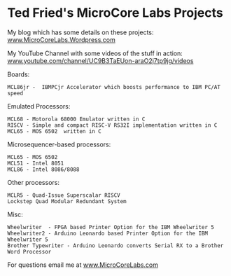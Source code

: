 # Ted Fried's MicroCore Labs Projects

My blog which has some details on these projects: www.MicroCoreLabs.Wordpress.com

My YouTube Channel with some videos of the stuff in action: www.youtube.com/channel/UC9B3TaEUon-araO2j7tp9jg/videos


Boards:

	MCL86jr -  IBMPCjr Accelerator which boosts performance to IBM PC/AT speed
	
Emulated Processors:

	MCL68 - Motorola 68000 Emulator written in C
    RISCV - Simple and compact RISC-V RS32I implementation written in C
    MCL65 - MOS 6502  written in C

Microsequencer-based processors: 

    MCL65 - MOS 6502 
    MCL51 - Intel 8051
    MCL86 - Intel 8086/8088
    
Other processors:

    MCLR5 - Quad-Issue Superscalar RISCV
    Lockstep Quad Modular Redundant System 
    
Misc:

    Wheelwriter  - FPGA based Printer Option for the IBM Wheelwriter 5
    Wheelwriter2 - Arduino Leonardo based Printer Option for the IBM Wheelwriter 5
	Brother Typewriter - Arduino Leonardo converts Serial RX to a Brother Word Processor
    
        
For questions email me at www.MicroCoreLabs.com
